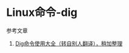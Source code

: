 # Linux命令-dig

参考文章

1. [Dig命令使用大全（转自别人翻译），稍加整理](https://www.cnblogs.com/longyongzhen/p/6592954.html)

